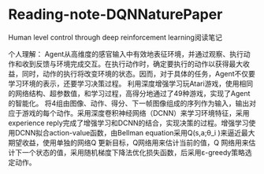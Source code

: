 # Reading-note-DQNNaturePaper
Human level control through deep reinforcement learning阅读笔记

个人理解：
Agent从高维度的感官输入中有效地表征环境，并通过观察、执行动作和收到反馈与环境完成交互。在执行动作时，确定要执行的动作以获得最大收益，同时，动作的执行将改变环境的状态。因而，对于具体的任务，Agent不仅要学习环境的表示，还要学习决策过程。
利用深度增强学习玩Atari游戏，使用相同的网络结构、超参数值，和学习过程，高得分地通过了49种游戏，实现了Agent的智能化。
将4组由图像、动作、得分、下一帧图像组成的序列作为输入，输出对应于游戏的每个动作。采用深度卷积神经网络（DCNN）来学习环境特征，采用experience reply完成了增强学习和DCNN的结合，实现决策的过程。增强学习使用DCNN拟合action-value函数，由Bellman equation采用Q(s,a;θ_i )来逼近最大期望收益，使用单独的网络Q ̂更新目标，Q网络用来估计当前的值，Q ̂网络用来估计下一个状态的值，采用随机梯度下降法优化损失函数，后采用ε-greedy策略选定动作。
